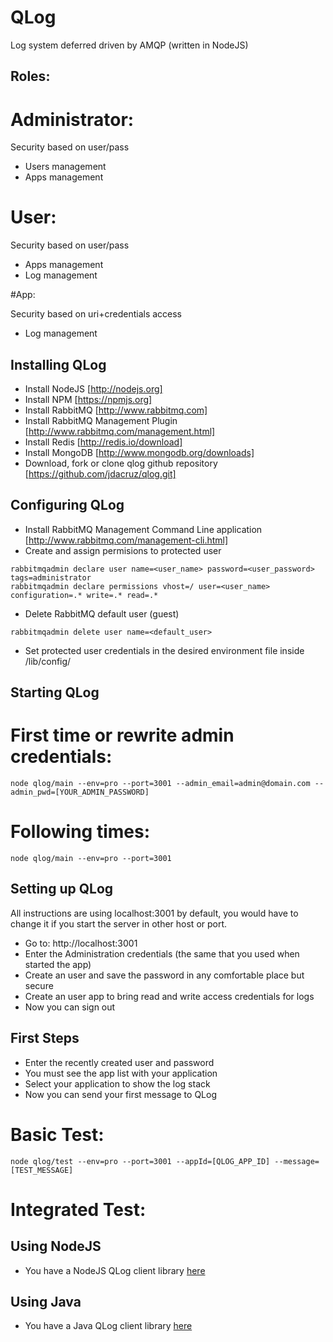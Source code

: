 QLog
====

Log system deferred driven by AMQP (written in NodeJS)


Roles:
------

# Administrator:

Security based on user/pass

* Users management
* Apps management


# User:

Security based on user/pass

* Apps management
* Log management


#App:

Security based on uri+credentials access

* Log management


Installing QLog
----------------

* Install NodeJS [http://nodejs.org]
* Install NPM [https://npmjs.org]
* Install RabbitMQ [http://www.rabbitmq.com]
* Install RabbitMQ Management Plugin [http://www.rabbitmq.com/management.html]
* Install Redis [http://redis.io/download]
* Install MongoDB [http://www.mongodb.org/downloads]
* Download, fork or clone qlog github repository [https://github.com/jdacruz/qlog.git]

Configuring QLog
----------------
* Install RabbitMQ Management Command Line application [http://www.rabbitmq.com/management-cli.html]
* Create and assign permisions to protected user
```
rabbitmqadmin declare user name=<user_name> password=<user_password> tags=administrator
rabbitmqadmin declare permissions vhost=/ user=<user_name> configuration=.* write=.* read=.*
```

* Delete RabbitMQ default user (guest)
```
rabbitmqadmin delete user name=<default_user>
```
* Set protected user credentials in the desired environment file inside /lib/config/

Starting QLog
-------------

# First time or rewrite admin credentials:

<pre><code>node qlog/main --env=pro --port=3001 --admin_email=admin@domain.com --admin_pwd=[YOUR_ADMIN_PASSWORD]</code></pre>


# Following times:

<pre><code>node qlog/main --env=pro --port=3001</code></pre>


Setting up QLog
---------------

All instructions are using localhost:3001 by default, you would have to change it if you start the server in other host or port.

* Go to: http://localhost:3001
* Enter the Administration credentials (the same that you used when started the app)
* Create an user and save the password in any comfortable place but secure
* Create an user app to bring read and write access credentials for logs
* Now you can sign out


First Steps
-----------

* Enter the recently created user and password
* You must see the app list with your application
* Select your application to show the log stack
* Now you can send your first message to QLog

# Basic Test:

<pre><code>node qlog/test --env=pro --port=3001 --appId=[QLOG_APP_ID] --message=[TEST_MESSAGE]</code></pre>


# Integrated Test:

## Using NodeJS

* You have a NodeJS QLog client library [here](https://github.com/bbva-innotech/qlog-node)


## Using Java

* You have a Java QLog client library [here](https://github.com/bbva-innotech/qlog-java)





